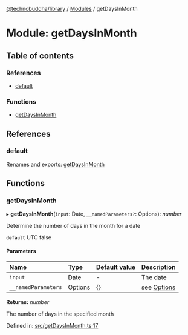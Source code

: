 [@technobuddha/library](../..) / [Modules](../Modules.md) / getDaysInMonth

# Module: getDaysInMonth

## Table of contents

### References

- [default](getdaysinmonth.md#default)

### Functions

- [getDaysInMonth](getdaysinmonth.md#getdaysinmonth)

## References

### default

Renames and exports: [getDaysInMonth](getdaysinmonth.md#getdaysinmonth)

## Functions

### getDaysInMonth

▸ **getDaysInMonth**(`input`: Date, `__namedParameters?`: Options): *number*

Determine the number of days in the month for a date

**`default`** UTC false

#### Parameters

| Name | Type | Default value | Description |
| :------ | :------ | :------ | :------ |
| `input` | Date | - | The date |
| `__namedParameters` | Options | {} | see [Options](almostequals.md#options) |

**Returns:** *number*

The number of days in the specified month

Defined in: [src/getDaysInMonth.ts:17](../../src/getDaysInMonth.ts#L17)
